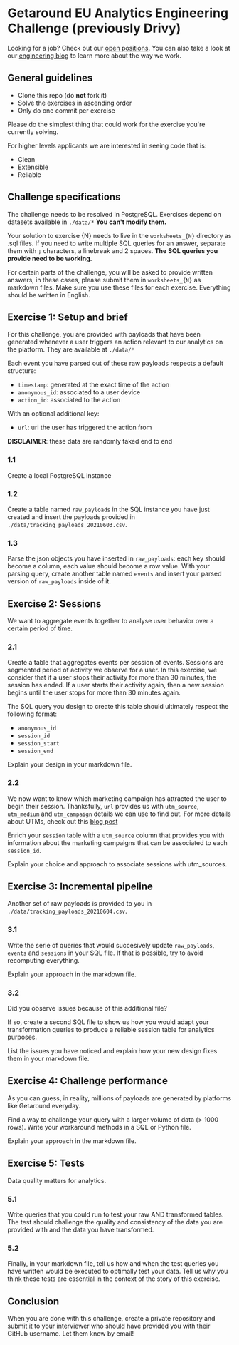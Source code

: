 # Getaround EU Analytics Engineering Challenge (previously Drivy)

Looking for a job? Check out our [open positions](https://www.welcometothejungle.com/en/companies/getaround/jobs).
You can also take a look at our [engineering blog](https://drivy.engineering/) to learn more about the way we work.

## General guidelines

- Clone this repo (do **not** fork it)
- Solve the exercises in  ascending order
- Only do one commit per exercise

Please do the simplest thing that could work for the exercise you're currently solving.

For higher levels applicants we are interested in seeing code that is:

- Clean
- Extensible
- Reliable

## Challenge specifications

The challenge needs to be resolved in PostgreSQL.
Exercises depend on datasets available in `./data/*`
**You can't modify them.**

Your solution to exercise {N} needs to live in the `worksheets_{N}` directory as .sql files. If you need to write multiple SQL queries for an answer, separate them with `;` characters, a linebreak and 2 spaces.
**The SQL queries you provide need to be working.**

For certain parts of the challenge, you will be asked to provide written answers, in these cases, please submit them in `worksheets_{N}` as markdown files. Make sure you use these files for each exercise. Everything should be written in English.


## Exercise 1: Setup and brief

For this challenge, you are provided with payloads that have been generated whenever a user triggers an action relevant to our analytics on the platform. They are available at `./data/*`

Each event you have parsed out of these raw payloads respects a default structure:
- `timestamp`: generated at the exact time of the action
- `anonymous_id`: associated to a user device
- `action_id`: associated to the action

With an optional additional key:
- `url`: url the user has triggered the action from

**DISCLAIMER**: these data are randomly faked end to end

### 1.1

Create a local PostgreSQL instance

### 1.2

Create a table named `raw_payloads` in the SQL instance you have just created and insert the payloads provided in `./data/tracking_payloads_20210603.csv`.

### 1.3

Parse the json objects you have inserted in `raw_payloads`: each key should become a column, each value should become a row value.
With your parsing query, create another table named `events` and insert your parsed version of `raw_payloads` inside of it.


## Exercise 2: Sessions

We want to aggregate events together to analyse user behavior over a certain period of time.

### 2.1 

Create a table that aggregates events per session of events. Sessions are segmented period of activity we observe for a user. In this exercise, we consider that if a user stops their activity for more than 30 minutes, the session has ended. If a user starts their activity again, then a new session begins until the user stops for more than 30 minutes again.

The SQL query you design to create this table should ultimately respect the following format:
- `anonymous_id`
- `session_id`
- `session_start`
- `session_end`

Explain your design in your markdown file.

### 2.2 

We now want to know which marketing campaign has attracted the user to begin their session. Thanksfully, `url` provides us with `utm_source`, `utm_medium` and `utm_campaign` details we can use to find out. For more details about UTMs, check out this [blog post](https://buffer.com/library/utm-guide/)

Enrich your `session` table with a `utm_source` column that provides you with information about the marketing campaigns that can be associated to each `session_id`.

Explain your choice and approach to associate sessions with utm_sources.


## Exercise 3: Incremental pipeline

Another set of raw payloads is provided to you in `./data/tracking_payloads_20210604.csv`.

### 3.1

Write the serie of queries that would succesively update `raw_payloads`, `events` and `sessions` in your SQL file. If that is possible, try to avoid recomputing everything.

Explain your approach in the markdown file.

### 3.2

Did you observe issues because of this additional file? 

If so, create a second SQL file to show us how you would adapt your transformation queries to produce a reliable session table for analytics purposes.

List the issues you have noticed and explain how your new design fixes them in your markdown file.


## Exercise 4: Challenge performance

As you can guess, in reality, millions of payloads are generated by platforms like Getaround everyday.

Find a way to challenge your query with a larger volume of data (> 1000 rows). Write your workaround methods in a SQL or Python file.

Explain your approach in the markdown file.


## Exercise 5: Tests

Data quality matters for analytics.

### 5.1 

Write queries that you could run to test your raw AND transformed tables.
The test should challenge the quality and consistency of the data you are provided with and the data you have transformed.

### 5.2

Finally, in your markdown file, tell us how and when the test queries you have written would be executed to optimally test your data. Tell us why you think these tests are essential in the context of the story of this exercise.


## Conclusion

When you are done with this challenge, create a private repository and submit it to your interviewer who should have provided you with their GitHub username. Let them know by email!
